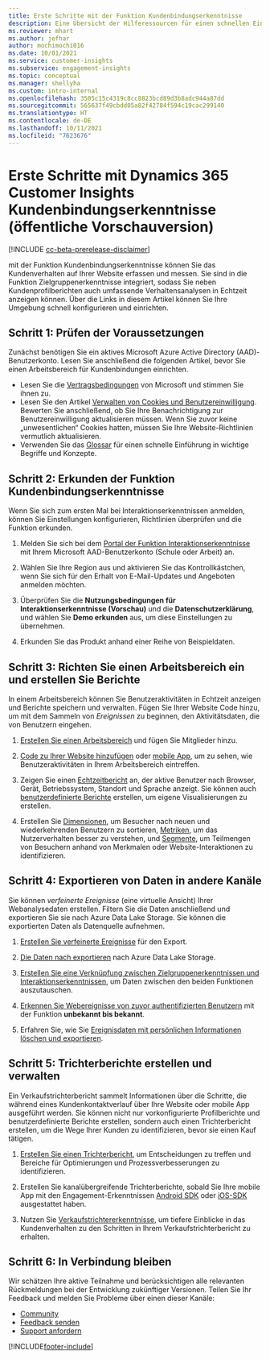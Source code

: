 ```yaml
---
title: Erste Schritte mit der Funktion Kundenbindungserkenntnisse
description: Eine Übersicht der Hilferessourcen für einen schnellen Einstieg.
ms.reviewer: mhart
ms.author: jefhar
author: mochimochi016
ms.date: 10/01/2021
ms.service: customer-insights
ms.subservice: engagement-insights
ms.topic: conceptual
ms.manager: shellyha
ms.custom: intro-internal
ms.openlocfilehash: 3505c15c4319c8cc8823bcd89d3b8adc944a87dd
ms.sourcegitcommit: 565637f49cbdd05a82f42784f594c19cac299140
ms.translationtype: HT
ms.contentlocale: de-DE
ms.lasthandoff: 10/11/2021
ms.locfileid: "7623676"
---
```

# <a name="get-started-with-dynamics-365-customer-insights-engagement-insights-capability-public-preview"></a>Erste Schritte mit Dynamics 365 Customer Insights Kundenbindungserkenntnisse (öffentliche Vorschauversion)

[!INCLUDE [cc-beta-prerelease-disclaimer](includes/cc-beta-prerelease-disclaimer.md)]

mit der Funktion Kundenbindungserkenntnisse können Sie das Kundenverhalten auf Ihrer Website erfassen und messen. Sie sind in die Funktion Zielgruppenerkenntnisse integriert, sodass Sie neben Kundenprofilberichten auch umfassende Verhaltensanalysen in Echtzeit anzeigen können. Über die Links in diesem Artikel können Sie Ihre Umgebung schnell konfigurieren und einrichten.

## <a name="step-1-review-prerequisites"></a>Schritt 1: Prüfen der Voraussetzungen

Zunächst benötigen Sie ein aktives Microsoft Azure Active Directory (AAD)-Benutzerkonto. Lesen Sie anschließend die folgenden Artikel, bevor Sie einen Arbeitsbereich für Kundenbindungen einrichten.

- Lesen Sie die [Vertragsbedingungen](terms-of-service.md) von Microsoft und stimmen Sie ihnen zu.  
- Lesen Sie den Artikel [Verwalten von Cookies und Benutzereinwilligung](user-consent-storage.md). Bewerten Sie anschließend, ob Sie Ihre Benachrichtigung zur Benutzereinwilligung aktualisieren müssen. Wenn Sie zuvor keine „unwesentlichen“ Cookies hatten, müssen Sie Ihre Website-Richtlinien vermutlich aktualisieren.
- Verwenden Sie das [Glossar](glossary.md) für einen schnelle Einführung in wichtige Begriffe und Konzepte.

## <a name="step-2-explore-engagement-insights"></a>Schritt 2: Erkunden der Funktion Kundenbindungserkenntnisse

Wenn Sie sich zum ersten Mal bei Interaktionserkenntnissen anmelden, können Sie Einstellungen konfigurieren, Richtlinien überprüfen und die Funktion erkunden.

1. Melden Sie sich bei dem [Portal der Funktion Interaktionserkenntnisse](https://home.ci.ai.dynamics.com/app/engagement-insights) mit Ihrem Microsoft AAD-Benutzerkonto (Schule oder Arbeit) an.

1. Wählen Sie Ihre Region aus und aktivieren Sie das Kontrollkästchen, wenn Sie sich für den Erhalt von E-Mail-Updates und Angeboten anmelden möchten.

1. Überprüfen Sie die **Nutzungsbedingungen für Interaktionserkenntnisse (Vorschau)** und die **Datenschutzerklärung**, und wählen Sie **Demo erkunden** aus, um diese Einstellungen zu übernehmen.

1. Erkunden Sie das Produkt anhand einer Reihe von Beispieldaten.

##  <a name="step-3-set-up-a-workspace-and-create-reports"></a>Schritt 3: Richten Sie einen Arbeitsbereich ein und erstellen Sie Berichte

In einem Arbeitsbereich können Sie Benutzeraktivitäten in Echtzeit anzeigen und Berichte speichern und verwalten. Fügen Sie Ihrer Website Code hinzu, um mit dem Sammeln von *Ereignissen* zu beginnen, den Aktivitätsdaten, die von Benutzern eingehen.

1. [Erstellen Sie einen Arbeitsbereich](create-workspace.md) und fügen Sie Mitglieder hinzu.

1. [Code zu Ihrer Website hinzufügen](instrument-website.md) oder [mobile App](developer-resources.md#capture-events-from-mobile-apps), um zu sehen, wie Benutzeraktivitäten in Ihrem Arbeitsbereich eintreffen.

1. Zeigen Sie einen [Echtzeitbericht](view-reports.md) an, der aktive Benutzer nach Browser, Gerät, Betriebssystem, Standort und Sprache anzeigt. Sie können auch [benutzerdefinierte Berichte](custom-reports.md) erstellen, um eigene Visualisierungen zu erstellen.

1. Erstellen Sie [Dimensionen](dimensions.md), um Besucher nach neuen und wiederkehrenden Benutzern zu sortieren, [Metriken](metrics.md), um das Nutzerverhalten besser zu verstehen, und [Segmente](segments.md), um Teilmengen von Besuchern anhand von Merkmalen oder Website-Interaktionen zu identifizieren.
    
## <a name="step-4-export-data-to-other-channels"></a>Schritt 4: Exportieren von Daten in andere Kanäle

Sie können *verfeinerte Ereignisse* (eine virtuelle Ansicht) Ihrer Webanalysedaten erstellen. Filtern Sie die Daten anschließend und exportieren Sie sie nach Azure Data Lake Storage. Sie können die exportierten Daten als Datenquelle aufnehmen.

1. [Erstellen Sie verfeinerte Ereignisse](refined-events.md) für den Export.

1. [Die Daten nach exportieren](export-events.md) nach Azure Data Lake Storage.

1. [Erstellen Sie eine Verknüpfung zwischen Zielgruppenerkenntnissen und Interaktionserkenntnissen](integrate-audience-insights-engagement-insights.md), um Daten zwischen den beiden Funktionen auszutauschen.

1. [Erkennen Sie Webereignisse von zuvor authentifizierten Benutzern](unknown-to-known.md) mit der Funktion **unbekannt bis bekannt**.

1. Erfahren Sie, wie Sie [Ereignisdaten mit persönlichen Informationen löschen und exportieren](delete-export-personal-data.md).

## <a name="step-5-create-and-manage-funnel-reports"></a>Schritt 5: Trichterberichte erstellen und verwalten

Ein Verkaufstrichterbericht sammelt Informationen über die Schritte, die während eines Kundenkontaktverlauf über Ihre Website oder mobile App ausgeführt werden. Sie können nicht nur vorkonfigurierte Profilberichte und benutzerdefinierte Berichte erstellen, sondern auch einen Trichterbericht erstellen, um die Wege Ihrer Kunden zu identifizieren, bevor sie einen Kauf tätigen. 

1. [Erstellen Sie einen Trichterbericht](funnel-reports.md), um Entscheidungen zu treffen und Bereiche für Optimierungen und Prozessverbesserungen zu identifizieren.

1. Erstellen Sie kanalübergreifende Trichterberichte, sobald Sie Ihre mobile App mit den Engagement-Erkenntnissen [Android SDK](get-started-android.md) oder [iOS-SDK](get-started-ios.md) ausgestattet haben.

1. Nutzen Sie [Verkaufstrichtererkenntnisse](funnel-reports.md#funnel-insights), um tiefere Einblicke in das Kundenverhalten zu den Schritten in Ihrem Verkaufstrichterbericht zu erhalten.
 
## <a name="step-6-stay-connected"></a>Schritt 6: In Verbindung bleiben

Wir schätzen Ihre aktive Teilnahme und berücksichtigen alle relevanten Rückmeldungen bei der Entwicklung zukünftiger Versionen. Teilen Sie Ihr Feedback und melden Sie Probleme über einen dieser Kanäle:
- [Community](https://go.microsoft.com/fwlink/?linkid=2141648)
- [Feedback senden](https://go.microsoft.com/fwlink/?linkid=2143222)
- [Support anfordern](https://go.microsoft.com/fwlink/?linkid=2145734) 


[!INCLUDE[footer-include](../includes/footer-banner.md)]
